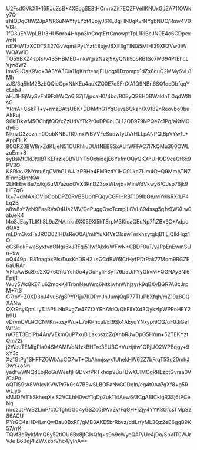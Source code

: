 U2FsdGVkX1+16RJuZsB+4XEqgSE8tHOr+rxZit7ECZFVeIlKNUxGJZA71fOWky7Q
shIQDqCtIW2JpANR6uNAYfyLYzf48ojyJ6XE8gTIN0gKvrNYgbNUC/Rmv4V0Vl3s
1fO3uEYWpLB1r3HU5nrb4Hhpn3lnCnqtErtCmowptTpL1RlBcJN0E4o6CDpcx/mN
rdDHWTzXCDTS827GvVqm8PyLYzf48ojyJ6XE8gTIN0i5MIHI39XF2Vw0lWWQAWIO
TO59BXZ4spfs/v4S5HBMED+nkWg/2Nazj9KyQNk9c6RB1So7M394P1EhcLVjw8W2
lmvGJOaK9Vo+3A3YA3Cia11gKrrftehrjFH/dgt8Dzompx1dZx6cuC2MMySvL8Mh
zJS/3q5hM2BzbQQieOpxNkKEu4auXZQ0E7o5FrtXA1Q9NBn6SQ1ocDbfqqYcLsbJ
aHJ1H8jWySvFnl9FzhWCn6IS7jT/jpcaH0/4bd/R0EyQB8H0BWaldhTl0qdW8tsG
YRrrA+CSkPT+y+rmzBAtsUBK+DDhMhG1YqCevs6Qkan/X9182nReovbo0buAkRuj
96kIDkwM5OChfjfQQ/xZzUdVfTk2r0uDP6ou3L12OB979NPQe7c1Pg/aKtMOdy66
NknzD3zoznln0OobKNBJfK9mxWBVVFeSudwfyUVrHLLpANPQtBpVYw1L+AppFI+K
80QRZ0BW8rxZdKLjeN51OURhliuDUrINEB8SxALhWFFAC7l7kQMu300OWLzuEm+8
syBsMtCkDt9lBTKEFrzle0BVUYT5OxhidejE6YefmOQyQKXnUHOD9ceGf6x9PV3O
K8RkxJ2NYmu6qCWhGLAJJzPBHe4EM9zdY1HG0LknZUm4O+Q9MmATN7fFnmBBnNQA
2LHEEvrBu7x/kg6uM7azuoOVX3PnDZ3pxWLvjb+MinWdVkwy6/CJsp76jk9HFZqG
Ik+7+dMAXjCVIoOobDPZ0RVB8Ub/tFQqyCGFlHRBT109IbGe/MYnIsRXrLP4Lq2B
a8w8sY7eN9EaaRVsO4Us2MV/GePuggOvoTcmpiLCVL894ssg5g1v9WXLw0ab/eK4
l4o8JEayTLIKh8L9cZNAmkn9X059Xl5hTSrpM3KidaQEuNp7ftZBx9C+AdpodQAz
mLDm3vxHaJRCD62lHDsReO0Aj/mhYuXKVsOlcswTnrkhzytgkjB1iLjQIkHqz1OL
eGSPdkFwaSyxtvnONg/5kJRFqj51IwfAIxk/WFwN+CBDF0uT/yJPpEnEwmSUn+sw
oQ449p+R81nagbxPIs/DuxKnDRH2+sGCdBW6lCrHyfPDrPak77Mom9RGZE6aURAr
VFtcAwBc8xs2XQ76GnUYch0o4yOuPyIiFSyT76b5U/hYyGkvM+QGNAy3Nl6Eptj1
Wuy5Wc8kZ7Iu62moxK4TrbnNeuWrc6NtkiwhnWhjzyrk9qBXyBGR7A8cJrpM+7t3
G7toY+Z0XD3nJ4vuS/g8PYP1ju7KDPmJhJumjQqR77TIuPbXfqh/mZ19z8CQXANw
QKr9nyKpnLIyTJ5PfLNbBvgZe4ZZtXYRhAfdO/QhFlIYXd3QykzIpWPRoHEY2b9U
vDrvnCVLROCNVKn+xsyWu+L7pKPhcut/Et9Sk4AEyqYNxypi9OG/uF0JiGeIWfNc
nA7ET3EpiPb4An/VEkmQuP7xuBlLakbszcZqXnbRJwDpG5H/un+52TEKYztOm72j
j2WeuTEMlgPla04SMAMlVdN1zkBHTre3EUBC+Vuzijtiw1QRjUO2WPBqgy+9xY3c
Xz1GtPg1SHFFZOWbAcCO7wT+CbAhmjswx1UhekHW62Z7bFrqT53u20mhJ3wY+oNn
yadfwWNQdEbjRoGuWeefjH9DvkfPRTkhop9BuTBwXUlMCgRREzptGvrsa0V/CaPo
oQTIS9tA8WrlcyKVWPr7k0sA7BEwSLBOPaNvGCDqln/eg4t0Aa7gXf8+g5RwLjyb
sMJDfV11kSkheqXxiS2VCLhH0vsY1qDp7uk114Aew6/3CgABICklgR3Sj6tPCeNg
mrdzJtFWB2LmP/ctCTghGGd4yGSZc0BWxZv/FqGH+IZjy4YYK8GfcsTMpSz86ACU
PYrGC4aHD4LmQwBau0BxRF/gMB3AKE5brRbvz/ddLrfyML3Qz2eB6ggB9K57/rrK
TQvf3dRykMmQ6y52tIOU6Bx8jfGIsQfq+s9b9cWyeQAP/Ue4jDo/SbVIT0WJrVJe
B6Bqj4lZWXzbrVhc4/ylhA==
